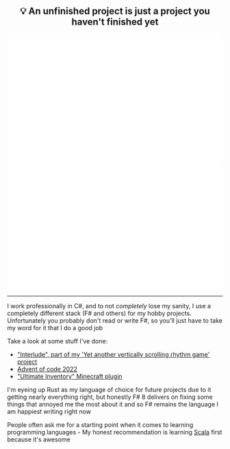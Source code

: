 <h2 align=center> 💡 An unfinished project is just a project you haven't finished yet </h2>

<div align=center>

  ![](https://github.com/percyqaz/github-stats/blob/master/generated/overview.svg)
  ![](https://github.com/percyqaz/github-stats/blob/master/generated/languages.svg)
  
</div>

----

I work professionally in C#, and to not *completely* lose my sanity, I use a completely different stack (F# and others) for my hobby projects. 
Unfortunately you probably don't read or write F#, so you'll just have to take my word for it that I do a good job

Take a look at some stuff I've done:

- ["Interlude", part of my 'Yet another vertically scrolling rhythm game' project](https://github.com/YAVSRG/Interlude)
- [Advent of code 2022](https://github.com/percyqaz/AdventOfCode_2023)
- ["Ultimate Inventory" Minecraft plugin](https://www.spigotmc.org/resources/ultimate-inventory-1-19.109298/)

I'm eyeing up Rust as my language of choice for future projects due to it getting nearly everything right, but honestly F# 8 delivers on fixing some things that annoyed me the most about it and so F# remains the language I am happiest writing right now

People often ask me for a starting point when it comes to learning programming languages - My honest recommendation is learning [Scala](https://scala-lang.org/) first because it's awesome
